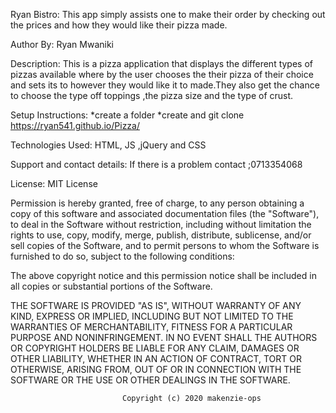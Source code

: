 Ryan Bistro:
This app simply assists one to make their order by checking out the prices and how they would like their pizza made.

Author
By: Ryan Mwaniki

Description:
 This is a pizza application that displays the different types of pizzas available where by the user chooses the their pizza of their choice and sets its to however they would like it to made.They also get the chance to choose the type off toppings ,the pizza size and the type of crust. 
 
 Setup Instructions:
  *create a folder
  *create and git clone  https://ryan541.github.io/Pizza/

Technologies Used:
HTML, JS ,jQuery and CSS

Support and contact details:
If there is a problem contact ;0713354068

License:
MIT License


Permission is hereby granted, free of charge, to any person obtaining a copy of this software and associated documentation files (the "Software"), to deal in the Software without restriction, including without limitation the rights to use, copy, modify, merge, publish, distribute, sublicense, and/or sell copies of the Software, and to permit persons to whom the Software is furnished to do so, subject to the following conditions:

The above copyright notice and this permission notice shall be included in all copies or substantial portions of the Software.

THE SOFTWARE IS PROVIDED "AS IS", WITHOUT WARRANTY OF ANY KIND, EXPRESS OR IMPLIED, INCLUDING BUT NOT LIMITED TO THE WARRANTIES OF MERCHANTABILITY, FITNESS FOR A PARTICULAR PURPOSE AND NONINFRINGEMENT. IN NO EVENT SHALL THE AUTHORS OR COPYRIGHT HOLDERS BE LIABLE FOR ANY CLAIM, DAMAGES OR OTHER LIABILITY, WHETHER IN AN ACTION OF CONTRACT, TORT OR OTHERWISE, ARISING FROM, OUT OF OR IN CONNECTION WITH THE SOFTWARE OR THE USE OR OTHER DEALINGS IN THE SOFTWARE.

                             Copyright (c) 2020 makenzie-ops